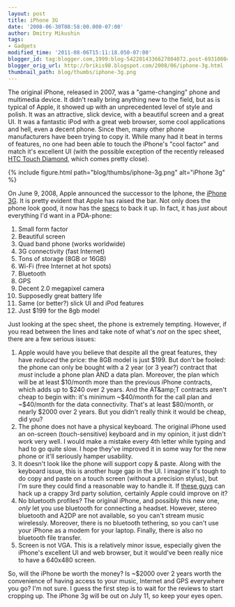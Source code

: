 ```yaml
---
layout: post
title: iPhone 3G
date: '2008-06-30T08:58:00.000-07:00'
author: Dmitry Mikushin
tags:
- Gadgets
modified_time: '2011-08-06T15:11:18.050-07:00'
blogger_id: tag:blogger.com,1999:blog-5422014336627804072.post-6931080476771923703
blogger_orig_url: http://brikis98.blogspot.com/2008/06/iphone-3g.html
thumbnail_path: blog/thumbs/iphone-3g.png
---
```


The original iPhone, released in 2007, was a "game-changing" phone and 
multimedia device. It didn't really bring anything new to the field, but as is 
typical of Apple, it showed up with an unprecedented level of style and 
polish. It was an attractive, slick device, with a beautiful screen and a 
great UI. It was a fantastic iPod with a great web browser, some cool 
applications and hell, even a decent phone. Since then, many other phone 
manufacturers have been trying to copy it. While many had it beat in terms of 
features, no one had been able to touch the iPhone's "cool factor" and match 
it's excellent UI (with the possible exception of the recently released [HTC 
Touch Diamond](http://www.htc.com/www/product.aspx?id=46278), which comes 
pretty close). 

{% include figure.html path="blog/thumbs/iphone-3g.png" alt="iPhone 3g" %}

On June 9, 2008, Apple announced the successor to the Iphone, the [iPhone 
3G](http://www.apple.com/iphone/). It is pretty evident that Apple has raised 
the bar. Not only does the phone look good, it now has the 
[specs](http://www.apple.com/iphone/specs.html) to back it up. In fact, it has 
*just* about everything I'd want in a PDA-phone:

1. Small form factor 
1. Beautiful screen 
1. Quad band phone (works worldwide) 
1. 3G connectivity (fast Internet) 
1. Tons of storage (8GB or 16GB) 
1. Wi-Fi (free Internet at hot spots) 
1. Bluetooth 
1. GPS 
1. Decent 2.0 megapixel camera 
1. Supposedly great battery life 
1. Same (or better?) slick UI and iPod features 
1. Just $199 for the 8gb model 

Just looking at the spec sheet, the phone is extremely tempting. However, 
if you read between the lines and take note of what's *not* on the spec sheet, 
there are a few serious issues: 

1. Apple would have you believe that despite all the great features, they have 
*reduced* the price: the 8GB model is just $199. But don't be fooled: the 
phone can only be bought with a 2 year (or 3 year?) contract that *must* 
include a phone plan AND a data plan. Moreover, the plan which will be at 
least $10/month more than the previous iPhone contracts, which adds up to $240 
over 2 years. And the AT&amp;T contracts aren't cheap to begin with: it's 
minimum ~$40/month for the call plan and ~$40/month for the data connectivity. 
That's at least $80/month, or nearly $2000 over 2 years. But you didn't really 
think it would be cheap, did you? 
1. The phone does not have a physical keyboard. The original iPhone used an 
on-screen (touch-sensitive) keyboard and in my opinion, it just didn't work 
very well. I would make a mistake every 4th letter while typing and had to go 
quite slow. I hope they've improved it in some way for the new phone or it'll 
seriously hamper usability. 
1. It doesn't look like the phone will support copy &amp; paste. Along with 
the keyboard issue, this is another huge gap in the UI. I imagine it's tough 
to do copy and paste on a touch screen (without a precision stylus), but I'm 
sure they could find a reasonable way to handle it. If [these 
guys](http://www.biocow.com/iCopy/) can hack up a crappy 3rd party solution, 
certainly Apple could improve on it? 
1. No bluetooth profiles? The original iPhone, and possibly this new one, 
*only* let you use bluetooth for connecting a headset. However, stereo 
bluetooth and A2DP are not available, so you can't stream music wirelessly. 
Moreover, there is no bluetooth tethering, so you can't use your iPhone as a 
modem for your laptop. Finally, there is also no bluetooth file transfer. 
1. Screen is not VGA. This is a relatively minor issue, especially given 
the iPhone's excellent UI and web browser, but it would've been really nice to 
have a 640x480 screen. 

So, will the iPhone be worth the money? Is ~$2000 over 2 years worth the 
convenience of having access to your music, Internet and GPS everywhere you 
go? I'm not sure. I guess the first step is to wait for the reviews to start 
cropping up. The iPhone 3g will be out on July 11, so keep your eyes open. 